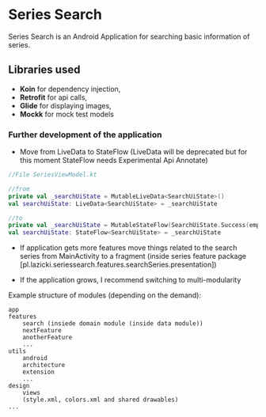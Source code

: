 # Series Search

Series Search is an Android Application for searching basic information of series.

## Libraries used

* **Koin** for dependency injection, 
* **Retrofit** for api calls, 
* **Glide** for displaying images, 
* **Mockk** for mock test models

### Further development of the application

* Move from LiveData to StateFlow (LiveData will be deprecated but for this moment StateFlow needs Experimental Api Annotate)
```kotlin
//File SeriesViewModel.kt

//from
private val _searchUiState = MutableLiveData<SearchUiState>()
val searchUiState: LiveData<SearchUiState> = _searchUiState

//to
private val _searchUiState = MutableStateFlow(SearchUiState.Success(emptyList()))
val searchUiState: StateFlow<SearchUiState> = _searchUiState
```


* If application gets more features move things related to the search series from MainActivity to a fragment (inside series feature package [pl.lazicki.seriessearch.features.searchSeries.presentation])

* If the application grows, I recommend switching to multi-modularity

Example structure of modules (depending on the demand):

```
app
features
    search (insiede domain module (inside data module))
    nextFeature
    anotherFeature
    ...
utils
    android
    architecture
    extension
    ...
design
    views
    (style.xml, colors.xml and shared drawables)
...
```



####
